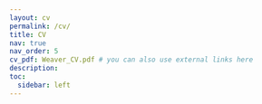 ```yaml
---
layout: cv
permalink: /cv/
title: CV
nav: true
nav_order: 5
cv_pdf: Weaver_CV.pdf # you can also use external links here
description: 
toc:
  sidebar: left
---
```


<div style="position:relative; padding-top:100\%; overflow:hidden;">
  <iframe 
    src="/assests/pdf/Weaver_CV.pdf"
    style="position:absolute; top:0; left:0; width:100\%; height:100\%; border:none;"
  ></iframe>
</div>